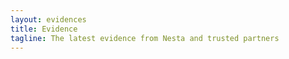 ```yaml
---
layout: evidences
title: Evidence
tagline: The latest evidence from Nesta and trusted partners
---
```

